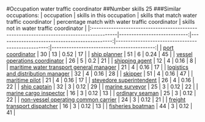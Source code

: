#Occupation water traffic coordinator
##Number skills 25
###Similar occupations:
| occupation                                                                              |   skills in this occupation |   skills that match water traffic coordinator |   percentage match with water traffic coordinator |   skills not in water traffic coordinator |
|:----------------------------------------------------------------------------------------|----------------------------:|----------------------------------------------:|--------------------------------------------------:|------------------------------------------:|
| [port coordinator](port_coordinator.md)                                                 |                          30 |                                            13 |                                              0.52 |                                        17 |
| [ship planner](ship_planner.md)                                                         |                          51 |                                             6 |                                              0.24 |                                        45 |
| [vessel operations coordinator](vessel_operations_coordinator.md)                       |                          26 |                                             5 |                                              0.2  |                                        21 |
| [shipping agent](shipping_agent.md)                                                     |                          12 |                                             4 |                                              0.16 |                                         8 |
| [maritime water transport general manager](maritime_water_transport_general_manager.md) |                          21 |                                             4 |                                              0.16 |                                        17 |
| [logistics and distribution manager](logistics_and_distribution_manager.md)             |                          32 |                                             4 |                                              0.16 |                                        28 |
| [skipper](skipper.md)                                                                   |                          51 |                                             4 |                                              0.16 |                                        47 |
| [maritime pilot](maritime_pilot.md)                                                     |                          21 |                                             4 |                                              0.16 |                                        17 |
| [stevedore superintendent](stevedore_superintendent.md)                                 |                          26 |                                             4 |                                              0.16 |                                        22 |
| [ship captain](ship_captain.md)                                                         |                          32 |                                             3 |                                              0.12 |                                        29 |
| [marine surveyor](marine_surveyor.md)                                                   |                          25 |                                             3 |                                              0.12 |                                        22 |
| [marine cargo inspector](marine_cargo_inspector.md)                                     |                          16 |                                             3 |                                              0.12 |                                        13 |
| [ordinary seaman](ordinary_seaman.md)                                                   |                          25 |                                             3 |                                              0.12 |                                        22 |
| [non-vessel operating common carrier](non-vessel_operating_common_carrier.md)           |                          24 |                                             3 |                                              0.12 |                                        21 |
| [freight transport dispatcher](freight_transport_dispatcher.md)                         |                          16 |                                             3 |                                              0.12 |                                        13 |
| [fisheries boatman](fisheries_boatman.md)                                               |                          44 |                                             3 |                                              0.12 |                                        41 |

